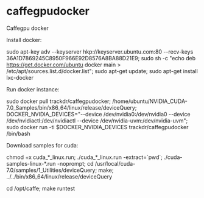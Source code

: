 # caffegpudocker
Caffegpu docker

Install docker:

sudo apt-key adv --keyserver hkp://keyserver.ubuntu.com:80 --recv-keys 36A1D7869245C8950F966E92D8576A8BA88D21E9;
sudo sh -c "echo deb https://get.docker.com/ubuntu docker main > /etc/apt/sources.list.d/docker.list";
sudo apt-get update;
sudo apt-get install lxc-docker

Run docker instance:

sudo docker pull trackdr/caffegpudocker;
/home/ubuntu/NVIDIA_CUDA-7.0_Samples/bin/x86_64/linux/release/deviceQuery;
DOCKER_NVIDIA_DEVICES="--device /dev/nvidia0:/dev/nvidia0 --device /dev/nvidiactl:/dev/nvidiactl --device /dev/nvidia-uvm:/dev/nvidia-uvm";
sudo docker run -ti $DOCKER_NVIDIA_DEVICES trackdr/caffegpudocker /bin/bash

Download samples for cuda:

chmod +x cuda\_\*\_linux.run;
./cuda\_\*\_linux.run -extract=\`pwd\`;
./cuda-samples-linux-\*.run -noprompt;
cd /usr/local/cuda-7.0/samples/1\_Utilities/deviceQuery;
make;
../../bin/x86_64/linux/release/deviceQuery

cd /opt/caffe; 
make runtest
